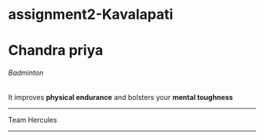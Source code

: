 # assignment2-Kavalapati
# Chandra priya
###### Badminton
It improves **physical endurance** and bolsters your **mental toughness**

---

Team Hercules

---
